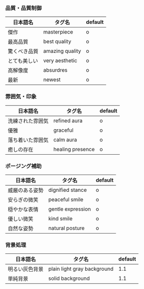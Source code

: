 ### 品質・品質制御

| 日本語名     | タグ名          | default |
| ------------ | --------------- | ------- |
| 傑作         | masterpiece     | o       |
| 最高品質     | best quality    | o       |
| 驚くべき品質 | amazing quality | o       |
| とても美しい | very aesthetic  | o       |
| 高解像度     | absurdres       | o       |
| 最新         | newest          | o       |

### 雰囲気・印象

| 日本語名         | タグ名           | default |
| ---------------- | ---------------- | ------- |
| 洗練された雰囲気 | refined aura     | o       |
| 優雅             | graceful         | o       |
| 落ち着いた雰囲気 | calm aura        | o       |
| 癒しの存在       | healing presence | o       |

### ポージング補助

| 日本語名       | タグ名            | default |
| -------------- | ----------------- | ------- |
| 威厳のある姿勢 | dignified stance  | o       |
| 安らぎの微笑   | peaceful smile    | o       |
| 穏やかな表情   | gentle expression | o       |
| 優しい微笑     | kind smile        | o       |
| 自然な姿勢     | natural posture   | o       |

### 背景処理

| 日本語名       | タグ名                      | default |
| -------------- | --------------------------- | ------- |
| 明るい灰色背景 | plain light gray background | 1.1     |
| 単純背景       | solid background            | 1.1     |
